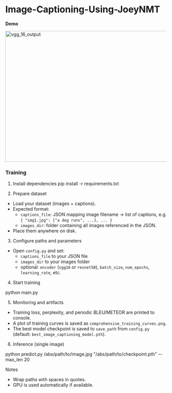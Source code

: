 # Image-Captioning-Using-JoeyNMT





**Demo**





<img width="552" height="408" alt="vgg_16_output" src="https://github.com/user-attachments/assets/b2a5bc36-6afb-485d-9ad5-fab850e8f429" />







### Training

1) Install dependencies
pip install -r requirements.txt


2) Prepare dataset
- Load your dataset (images + captions).
- Expected format:
  - `captions_file`: JSON mapping image filename → list of captions, e.g. `{ "img1.jpg": ["a dog runs", ...], ... }`
  - `images_dir`: folder containing all images referenced in the JSON.
- Place them anywhere on disk.

3) Configure paths and parameters
- Open `config.py` and set:
  - `captions_file` to your JSON file
  - `images_dir` to your images folder
  - optional: `encoder` (`vgg16` or `resnet50`), `batch_size`, `num_epochs`, `learning_rate`, etc.

4) Start training

python main.py


5) Monitoring and artifacts
- Training loss, perplexity, and periodic BLEU/METEOR are printed to console.
- A plot of training curves is saved as `comprehensive_training_curves.png`.
- The best model checkpoint is saved to `save_path` from `config.py` (default: `best_image_captioning_model.pth`).

6) Inference (single image)

python predict.py /abs/path/to/image.jpg "/abs/path/to/checkpoint.pth" --max_len 20


Notes
- Wrap paths with spaces in quotes.
- GPU is used automatically if available.
